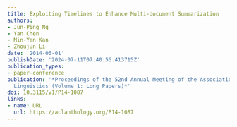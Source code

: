 ```yaml
---
title: Exploiting Timelines to Enhance Multi-document Summarization
authors:
- Jun-Ping Ng
- Yan Chen
- Min-Yen Kan
- Zhoujun Li
date: '2014-06-01'
publishDate: '2024-07-11T07:40:56.413715Z'
publication_types:
- paper-conference
publication: '*Proceedings of the 52nd Annual Meeting of the Association for Computational
  Linguistics (Volume 1: Long Papers)*'
doi: 10.3115/v1/P14-1087
links:
- name: URL
  url: https://aclanthology.org/P14-1087
---
```

